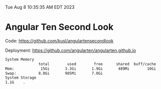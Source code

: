 Tue Aug  8 10:35:35 AM EDT 2023

# Angular Ten Second Look

Code: https://github.com/kusl/angulartensecondlook

Deployment: https://github.com/angularten/angularten.github.io

```bash
System Memory
               total        used        free      shared  buff/cache   available
Mem:            15Gi       3.3Gi       1.9Gi       489Mi        10Gi        11Gi
Swap:          8.0Gi       985Mi       7.0Gi
System Storage
1.1G	.
```
```bash
